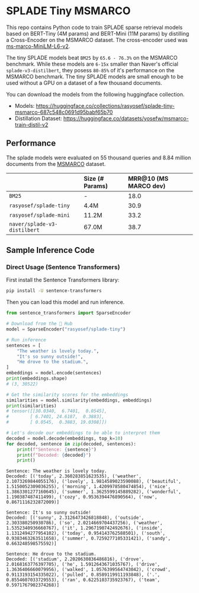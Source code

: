 # SPLADE Tiny MSMARCO

This repo contains Python code to train SPLADE sparse retrieval models based on BERT-Tiny (4M params) and BERT-Mini (11M params) by distilling a Cross-Encoder on the MSMARCO dataset. The cross-encoder used was [ms-marco-MiniLM-L6-v2](https://huggingface.co/cross-encoder/ms-marco-MiniLM-L6-v2). 

The tiny SPLADE models beat `BM25` by `65.6 - 76.3%` on the MSMARCO benchmark. While these models are `6-15x` smaller than Naver's official `splade-v3-distilbert`, they posess `80-85%` of it's performance on the MSMARCO benchmark. The tiny SPLADE models are small enough to be used without a GPU on a dataset of a few thousand documents. 

You can download the models from the following huggingface collection.

- Models: https://huggingface.co/collections/rasyosef/splade-tiny-msmarco-687c548c0691d95babf65b70
- Distillation Dataset: https://huggingface.co/datasets/yosefw/msmarco-train-distil-v2

## Performance

The splade models were evaluated on 55 thousand queries and 8.84 million documents from the [MSMARCO](https://huggingface.co/datasets/microsoft/ms_marco) dataset.

||Size (# Params)|MRR@10 (MS MARCO dev)|
|:---|:----|:-------------------|
|`BM25`|-|18.0|-|-|
|`rasyosef/splade-tiny`|4.4M|30.9|
|`rasyosef/splade-mini`|11.2M|33.2|
|`naver/splade-v3-distilbert`|67.0M|38.7|

## Sample Inference Code

### Direct Usage (Sentence Transformers)

First install the Sentence Transformers library:

```bash
pip install -U sentence-transformers
```

Then you can load this model and run inference.

```python
from sentence_transformers import SparseEncoder

# Download from the 🤗 Hub
model = SparseEncoder("rasyosef/splade-tiny")

# Run inference
sentences = [
    "The weather is lovely today.",
    "It's so sunny outside!",
    "He drove to the stadium.",
]
embeddings = model.encode(sentences)
print(embeddings.shape)
# (3, 30522)

# Get the similarity scores for the embeddings
similarities = model.similarity(embeddings, embeddings)
print(similarities)
# tensor([[30.0340,  6.7401,  0.0545],
#        [ 6.7401, 24.6187,  0.3883],
#        [ 0.0545,  0.3883, 19.0308]])

# Let's decode our embeddings to be able to interpret them
decoded = model.decode(embeddings, top_k=10)
for decoded, sentence in zip(decoded, sentences):
    print(f"Sentence: {sentence}")
    print(f"Decoded: {decoded}")
    print()
```

```
Sentence: The weather is lovely today.
Decoded: [('today', 2.360283851623535), ('weather', 2.1073269844055176), ('lovely', 1.9814589023590088), ('beautiful', 1.5150052309036255), ('morning', 1.4209978580474854), ('nice', 1.3863301277160645), ('summer', 1.3625599145889282), ('wonderful', 1.190387487411499), ('cozy', 0.9536394476890564), ('now', 0.8671116232872009)]

Sentence: It's so sunny outside!
Decoded: [('sunny', 2.3126473426818848), ('outside', 2.303380250930786), ('so', 2.0214669704437256), ('weather', 1.5352340936660767), ('it', 1.2967190742492676), ('inside', 1.1312494277954102), ('today', 0.954143762588501), ('south', 0.9383463263511658), ('summer', 0.7259277105331421), ('sandy', 0.663248598575592)]

Sentence: He drove to the stadium.
Decoded: [('stadium', 2.2020630836486816), ('drove', 2.0168163776397705), ('he', 1.5912643671035767), ('drive', 1.3636406660079956), ('walked', 1.0576399564743042), ('crowd', 0.9113193154335022), ('pulled', 0.8589119911193848), ('.', 0.8554607033729553), ('ran', 0.6225103735923767), ('team', 0.5971767902374268)]
```
